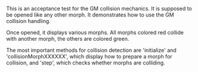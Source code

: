 This is an acceptance test for the GM collision mechanics. It is supposed to be opened like any other morph.
It demonstrates how to use the GM collision handling.

Once opened, it displays various morphs. All morphs colored red collide with another morph, the others are colored green.

The most important methods for collision detection are 'initialize' and 'collisionMorphXXXXXX', which display how to prepare a morph for collision, and 'step', which checks whether morphs are colliding.
